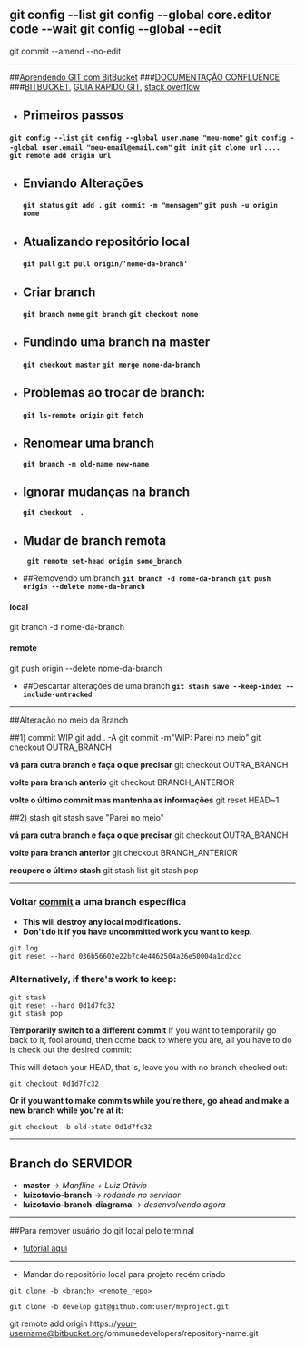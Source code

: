 git config --list
git config --global core.editor code --wait
git config --global --edit
--
git commit --amend --no-edit

---
##[Aprendendo GIT com BitBucket](https://www.atlassian.com/br/git/tutorials/learn-git-with-bitbucket-cloud)
###[DOCUMENTAÇÃO CONFLUENCE](https://dmaind.atlassian.net/wiki/spaces/NT/overview)
###[BITBUCKET](https://BItbucket.org), [GUIA RÁPIDO GIT](https://rogerdudler.github.io/git-guide/index.pt_BR.html), [stack overflow](https://stackoverflow.com/questions/4114095/how-do-i-revert-a-git-repository-to-a-previous-commit)

* ## Primeiros passos
**`git config --list`**
    **`git config --global user.name "meu-nome"`**
    **`git config --global user.email "meu-email@email.com"`**
    **`git init`**
    **`git clone url`**
    **`.... git remote add origin url`**

* ## Enviando Alterações
    **`git status`**
    **`git add .`**
    **`git commit -m "mensagem"`**
    **`git push -u origin nome`**

* ## Atualizando repositório local
    **`git pull`**
    **`git pull origin/'nome-da-branch'`**

* ## Criar branch
    **`git branch nome`**
    **`git branch`**
    **`git checkout nome`**

* ## Fundindo uma branch na master
    **`git checkout master`**
    **`git merge nome-da-branch`**

* ## Problemas ao trocar de branch:
    **`git ls-remote origin`**
    **`git fetch`**

* ## Renomear uma branch
    **`git branch -m old-name new-name`**

* ## Ignorar mudanças na branch
    **`git checkout  .`**

* ## Mudar de branch remota
  **` git remote set-head origin some_branch`**

* ##Removendo um branch
**` git branch -d nome-da-branch `**
**`git push origin --delete nome-da-branch`**

#### local
git branch -d nome-da-branch

#### remote
git push origin --delete nome-da-branch

* ##Descartar alterações de uma branch
**` git stash save --keep-index --include-untracked `**

---

##Alteração no meio da Branch

##1) commit WIP
git add . -A
git commit -m"WIP: Parei no meio"
git checkout OUTRA_BRANCH

**vá para outra branch e faça o que precisar**
git checkout OUTRA_BRANCH

**volte para branch anterio**
git checkout BRANCH_ANTERIOR

**volte o último commit mas mantenha as informações**
git reset HEAD~1


##2) stash
git stash save "Parei no meio"

**vá para outra branch e faça o que precisar**
git checkout OUTRA_BRANCH

**volte para branch anterior**
git checkout BRANCH_ANTERIOR

**recupere o último stash**
git stash list
git stash pop

---
### Voltar [commit](https://pt.stackoverflow.com/questions/19393/como-voltar-o-projeto-a-um-commit-espec%C3%ADfico) a uma branch específica

- **This will destroy any local modifications.**
- **Don't do it if you have uncommitted work you want to keep.**

```
git log
git reset --hard 036b56602e22b7c4e4462504a26e50004a1cd2cc
```

### Alternatively, if there's work to keep:
```
git stash
git reset --hard 0d1d7fc32
git stash pop
```

**Temporarily switch to a different commit**
If you want to temporarily go back to it, fool around, then come back to where you are, all you have to do is check out the desired commit:

This will detach your HEAD, that is, leave you with no branch checked out:
```
git checkout 0d1d7fc32
```
**Or if you want to make commits while you're there, go ahead and make a new branch while you're at it:**
```
git checkout -b old-state 0d1d7fc32
```

---
## Branch do SERVIDOR
- **master** -> *Manfline + Luiz Otávio*
- **luizotavio-branch** -> *rodando no servidor*
- **luizotavio-branch-diagrama** -> *desenvolvendo agora*

---

##Para remover usuário do git local pelo terminal 
 - [tutorial aqui](https://sobrelinux.info/questions/283763/how-to-switch-git-user-at-terminal)

----
- Mandar do repositório local para projeto recém criado


```
git clone -b <branch> <remote_repo>

git clone -b develop git@github.com:user/myproject.git

```
git remote add origin https://your-username@bitbucket.org/ommunedevelopers/repository-name.git



